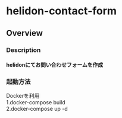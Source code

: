 # helidon-contact-form

## Overview

### Description  
  
#### helidonにてお問い合わせフォームを作成

### 起動方法
Dockerを利用  
1.docker-compose build  
2.docker-compose up -d
